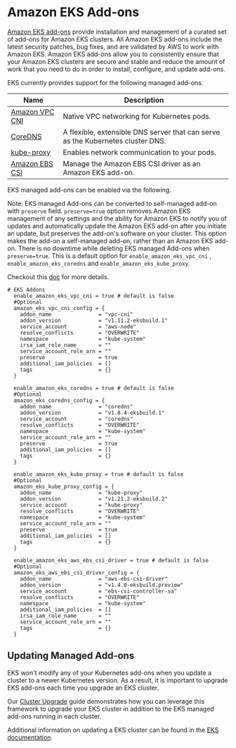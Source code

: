 # Amazon EKS Add-ons

[Amazon EKS add-ons](https://docs.aws.amazon.com/eks/latest/userguide/eks-add-ons.html) provide installation and management of a curated set of add-ons for Amazon EKS clusters. All Amazon EKS add-ons include the latest security patches, bug fixes, and are validated by AWS to work with Amazon EKS. Amazon EKS add-ons allow you to consistently ensure that your Amazon EKS clusters are secure and stable and reduce the amount of work that you need to do in order to install, configure, and update add-ons.

EKS currently provides support for the following managed add-ons.

| Name | Description |
|------|-------------|
| [Amazon VPC CNI](https://docs.aws.amazon.com/eks/latest/userguide/managing-vpc-cni.html)  | Native VPC networking for Kubernetes pods. |
| [CoreDNS](https://docs.aws.amazon.com/eks/latest/userguide/managing-coredns.html) | A flexible, extensible DNS server that can serve as the Kubernetes cluster DNS. |
| [kube-proxy](https://docs.aws.amazon.com/eks/latest/userguide/managing-kube-proxy.html) | Enables network communication to your pods. |
| [Amazon EBS CSI](https://docs.aws.amazon.com/eks/latest/userguide/managing-ebs-csi.html) | Manage the Amazon EBS CSI driver as an Amazon EKS add-on. |

EKS managed add-ons can be enabled via the following.

Note: EKS managed Add-ons can be converted to self-managed add-on with `preserve` field.
`preserve=true` option removes Amazon EKS management of any settings and the ability for Amazon EKS to notify you of updates and automatically update the Amazon EKS add-on after you initiate an update, but preserves the add-on's software on your cluster.
This option makes the add-on a self-managed add-on, rather than an Amazon EKS add-on.
There is no downtime while deleting EKS managed Add-ons when `preserve=true`. This is a default option for `enable_amazon_eks_vpc_cni` , `enable_amazon_eks_coredns` and `enable_amazon_eks_kube_proxy`.

Checkout this [doc](https://docs.aws.amazon.com/eks/latest/userguide/managing-vpc-cni.html#updating-vpc-cni-eks-add-on) for more details.

```hcl
# EKS Addons
  enable_amazon_eks_vpc_cni = true # default is false
  #Optional
  amazon_eks_vpc_cni_config = {
    addon_name               = "vpc-cni"
    addon_version            = "v1.11.2-eksbuild.1"
    service_account          = "aws-node"
    resolve_conflicts        = "OVERWRITE"
    namespace                = "kube-system"
    irsa_iam_role_name       = ""
    service_account_role_arn = ""
    preserve                 = true
    additional_iam_policies  = []
    tags                     = {}
  }

  enable_amazon_eks_coredns = true # default is false
  #Optional
  amazon_eks_coredns_config = {
    addon_name               = "coredns"
    addon_version            = "v1.8.4-eksbuild.1"
    service_account          = "coredns"
    resolve_conflicts        = "OVERWRITE"
    namespace                = "kube-system"
    service_account_role_arn = ""
    preserve                 = true
    additional_iam_policies  = []
    tags                     = {}
  }

  enable_amazon_eks_kube_proxy = true # default is false
  #Optional
  amazon_eks_kube_proxy_config = {
    addon_name               = "kube-proxy"
    addon_version            = "v1.21.2-eksbuild.2"
    service_account          = "kube-proxy"
    resolve_conflicts        = "OVERWRITE"
    namespace                = "kube-system"
    service_account_role_arn = ""
    preserve                 = true
    additional_iam_policies  = []
    tags                     = {}
  }

  enable_amazon_eks_aws_ebs_csi_driver = true # default is false
  #Optional
  amazon_eks_aws_ebs_csi_driver_config = {
    addon_name               = "aws-ebs-csi-driver"
    addon_version            = "v1.4.0-eksbuild.preview"
    service_account          = "ebs-csi-controller-sa"
    resolve_conflicts        = "OVERWRITE"
    namespace                = "kube-system"
    additional_iam_policies  = []
    irsa_iam_role_name       = ""
    service_account_role_arn = ""
    tags                     = {}
  }
```

## Updating Managed Add-ons

EKS won't modify any of your Kubernetes add-ons when you update a cluster to a newer Kubernetes version. As a result, it is important to upgrade EKS add-ons each time you upgrade an EKS cluster.

Our [Cluster Upgrade](../advanced/cluster-upgrades.md) guide demonstrates how you can leverage this framework to upgrade your EKS cluster in addition to the EKS managed add-ons running in each cluster.

Additional information on updating a EKS cluster can be found in the [EKS documentation](https://docs.aws.amazon.com/eks/latest/userguide/update-cluster.html).
